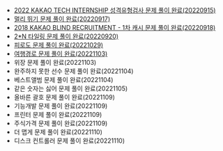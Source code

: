 - [2022 KAKAO TECH INTERNSHIP 성격유형검사 문제 풀이 완료(20220915)](https://spjh.tistory.com/36)
- [멀리 뛰기 문제 풀이 완료(20220917)](https://spjh.tistory.com/38)
- [2018 KAKAO BLIND RECRUITMENT - 1차 캐시 문제 풀이 완료(20220918)](https://spjh.tistory.com/41)
- [2\*N 타일링 문제 풀이 완료(20220920)](https://spjh.tistory.com/45)
- [피로도 문제 풀이 완료(20221029)](https://spjh.tistory.com/79)
- [여행경로 문제 풀이 완료(20221103)](https://spjh.tistory.com/88)
- 위장 문제 풀이 완료(20221103)
- 완주하지 못한 선수 문제 풀이 완료(20221104)
- 베스트앨범 문제 풀이 완료(20221104)
- 같은 숫자는 싫어 문제 풀이 완료(20221105)
- 올바른 괄호 문제 풀이 완료(20221109)
- 기능개발 문제 풀이 완료(20221109)
- 프린터 문제 풀이 완료(20221109)
- 주식가격 문제 풀이 완료(20221109)
- 더 맵게 문제 풀이 완료(20221110)
- 디스크 컨트롤러 문제 풀이 완료(20221110)
